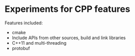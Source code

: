 # Experiments for CPP features

Features included:

* cmake
* Include APIs from other sources, build and link libraries
* C++11 and multi-threading
* protobuf